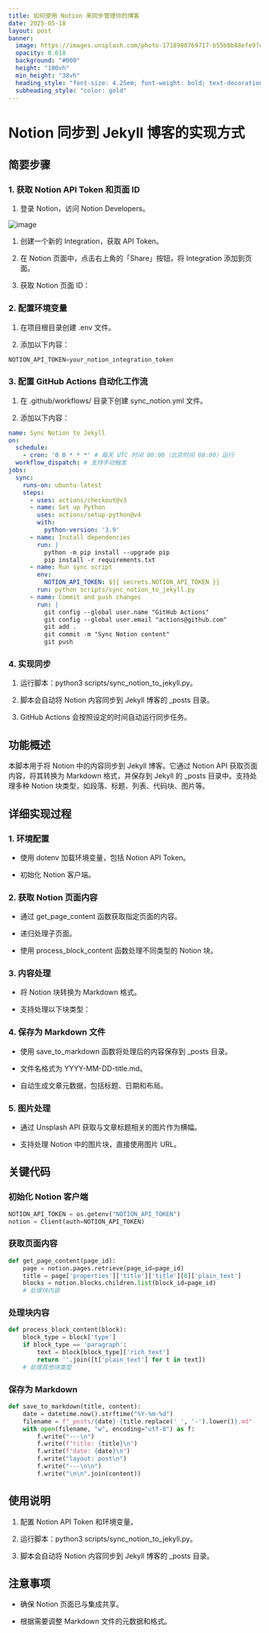 ```yaml
---
title: 如何使用 Notion 来同步管理你的博客
date: 2025-05-18
layout: post
banner:
  image: https://images.unsplash.com/photo-1718980769717-b55b8b88efe9?crop=entropy&cs=tinysrgb&fit=max&fm=jpg&ixid=M3w2OTIwMzJ8MHwxfHJhbmRvbXx8fHx8fHx8fDE3NDc1OTI4MzV8&ixlib=rb-4.1.0&q=80&w=1080
  opacity: 0.618
  background: "#000"
  height: "100vh"
  min_height: "38vh"
  heading_style: "font-size: 4.25em; font-weight: bold; text-decoration: underline"
  subheading_style: "color: gold"
---
```


# Notion 同步到 Jekyll 博客的实现方式

## 简要步骤

### 1. 获取 Notion API Token 和页面 ID

1. 登录 Notion，访问 Notion Developers。

![image](https://prod-files-secure.s3.us-west-2.amazonaws.com/a7a0cc5a-89b9-4cda-8686-1fba0ca52f40/d19c1afe-dea5-4312-9333-786b0ba83054/image.png?X-Amz-Algorithm=AWS4-HMAC-SHA256&X-Amz-Content-Sha256=UNSIGNED-PAYLOAD&X-Amz-Credential=ASIAZI2LB466TUU3NR2T%2F20250518%2Fus-west-2%2Fs3%2Faws4_request&X-Amz-Date=20250518T182715Z&X-Amz-Expires=3600&X-Amz-Security-Token=IQoJb3JpZ2luX2VjEML%2F%2F%2F%2F%2F%2F%2F%2F%2F%2FwEaCXVzLXdlc3QtMiJGMEQCIHiWYMAjKUiU8y1CqwBl0exBcJOHYtjrIz5lSQvlUrN2AiBUrUfdli4UaDjh36TVbyQnNiOhG3TSxJfS7J3fGknB5Cr%2FAwh7EAAaDDYzNzQyMzE4MzgwNSIM7klJuTdXRGAqzVKWKtwDc7RxeEWBBgpAYK%2Fq0gD0TvTAp%2F5TRjmrIZqeo8l6Z2dFgOX0L4gOsnvDmQbOvttXmvixdkLL9fchZ9hhX8O6ekJCVD40fdPEklm0Hn1wxK4%2FBlDDhT1lFJ7v4J5Y4NJadbW430XhjZ5Y2nNV9N78H60WmPFuP%2BFKyuewZQopo1uqmkvU6hUCvnnHo%2B0J0Zv2djvqsr049w1GWUbfF%2BmSrOl7QzrwwjjpeIF60ceJEhgzMX7hBnmh8sxYmjobaVk4%2BXDBDi2mZz6jgi7b3w%2Bg1mH6Mc3CrOxihy7l9n%2F5dPDcoG9q0Mtu3zxCjRUVEcYtxIKLq4QeGZjci6CDU%2FeTRH8qyNjaicbK1%2B%2BiRf5uTEUAHEv2sS9iNDx6eAD2MXFtYEcW2mCJHZpeHb2llS1YP6Ff0bd2EbAqhl4wQ5EtGf2JVp%2BtbBhMmVmLkgJZXiW%2BP2zI2jKuQU01em5hnre9GnQfVfZ8ZmLIKhM9z%2BmrMssqMU1lGrH5odYwdwJT5OkJiAISc3uT%2B4bNNvHqUsPkvHs7viAYf9Ku0wIjM7Z4T%2FkUbMJObRRpqwYpEj9w4VPsfbgXEDHuE9Y%2BmkxmUNd5%2FGl7wl6311P5o6ROB5Vrvc6RtQ65uHkZ%2B65MnF0w4MGowQY6pgEPMfvZy3WqWAHaZ0kmOY8d6N9veJeOurjPIHUHcTQaVOnjRWF%2B66e8RhypzxjhhzkdrZ72izaQpOhgTzZBohIbDE0EmRM2docevIbRKUOKhiqc0ES%2F0EEdl0q0Qbuh6u2lyTuoEJaNy4gAsgvnn6r6AmpUI4XFcJz%2BLFLjkOOrE%2FFfcDArTtSmIsZOx0Gd%2FV1XeWk6eSiBxjddJlZYniI3VDx%2BI1W3&X-Amz-Signature=21e929541b19e39c366a7b9c3ae166220fbeafcedd5eb96e5d41efebfc4092f5&X-Amz-SignedHeaders=host&x-id=GetObject)

1. 创建一个新的 Integration，获取 API Token。

1. 在 Notion 页面中，点击右上角的「Share」按钮，将 Integration 添加到页面。

1. 获取 Notion 页面 ID：


### 2. 配置环境变量

1. 在项目根目录创建 .env 文件。

1. 添加以下内容：

```javascript
NOTION_API_TOKEN=your_notion_integration_token
```

### 3. 配置 GitHub Actions 自动化工作流

1. 在 .github/workflows/ 目录下创建 sync_notion.yml 文件。

1. 添加以下内容：

```yaml
name: Sync Notion to Jekyll
on:
  schedule:
    - cron: '0 0 * * *' # 每天 UTC 时间 00:00（北京时间 08:00）运行
  workflow_dispatch: # 支持手动触发
jobs:
  sync:
    runs-on: ubuntu-latest
    steps:
      - uses: actions/checkout@v3
      - name: Set up Python
        uses: actions/setup-python@v4
        with:
          python-version: '3.9'
      - name: Install dependencies
        run: |
          python -m pip install --upgrade pip
          pip install -r requirements.txt
      - name: Run sync script
        env:
          NOTION_API_TOKEN: ${{ secrets.NOTION_API_TOKEN }}
        run: python scripts/sync_notion_to_jekyll.py
      - name: Commit and push changes
        run: |
          git config --global user.name "GitHub Actions"
          git config --global user.email "actions@github.com"
          git add .
          git commit -m "Sync Notion content"
          git push
```

### 4. 实现同步

1. 运行脚本：python3 scripts/sync_notion_to_jekyll.py。

1. 脚本会自动将 Notion 内容同步到 Jekyll 博客的 _posts 目录。

1. GitHub Actions 会按照设定的时间自动运行同步任务。

## 功能概述

本脚本用于将 Notion 中的内容同步到 Jekyll 博客。它通过 Notion API 获取页面内容，将其转换为 Markdown 格式，并保存到 Jekyll 的 _posts 目录中。支持处理多种 Notion 块类型，如段落、标题、列表、代码块、图片等。

## 详细实现过程

### 1. 环境配置

- 使用 dotenv 加载环境变量，包括 Notion API Token。

- 初始化 Notion 客户端。

### 2. 获取 Notion 页面内容

- 通过 get_page_content 函数获取指定页面的内容。

- 递归处理子页面。

- 使用 process_block_content 函数处理不同类型的 Notion 块。

### 3. 内容处理

- 将 Notion 块转换为 Markdown 格式。

- 支持处理以下块类型：


### 4. 保存为 Markdown 文件

- 使用 save_to_markdown 函数将处理后的内容保存到 _posts 目录。

- 文件名格式为 YYYY-MM-DD-title.md。

- 自动生成文章元数据，包括标题、日期和布局。

### 5. 图片处理

- 通过 Unsplash API 获取与文章标题相关的图片作为横幅。

- 支持处理 Notion 中的图片块，直接使用图片 URL。

## 关键代码

### 初始化 Notion 客户端

```python
NOTION_API_TOKEN = os.getenv("NOTION_API_TOKEN")
notion = Client(auth=NOTION_API_TOKEN)
```

### 获取页面内容

```python
def get_page_content(page_id):
    page = notion.pages.retrieve(page_id=page_id)
    title = page['properties']['title']['title'][0]['plain_text']
    blocks = notion.blocks.children.list(block_id=page_id)
    # 处理块内容
```

### 处理块内容

```python
def process_block_content(block):
    block_type = block['type']
    if block_type == 'paragraph':
        text = block[block_type]['rich_text']
        return ''.join([t['plain_text'] for t in text])
    # 处理其他块类型
```

### 保存为 Markdown

```python
def save_to_markdown(title, content):
    date = datetime.now().strftime("%Y-%m-%d")
    filename = f"_posts/{date}-{title.replace(' ', '-').lower()}.md"
    with open(filename, "w", encoding="utf-8") as f:
        f.write("---\n")
        f.write(f"title: {title}\n")
        f.write(f"date: {date}\n")
        f.write("layout: post\n")
        f.write("---\n\n")
        f.write("\n\n".join(content))
```

## 使用说明

1. 配置 Notion API Token 和环境变量。

1. 运行脚本：python3 scripts/sync_notion_to_jekyll.py。

1. 脚本会自动将 Notion 内容同步到 Jekyll 博客的 _posts 目录。

## 注意事项

- 确保 Notion 页面已与集成共享。

- 根据需要调整 Markdown 文件的元数据和格式。